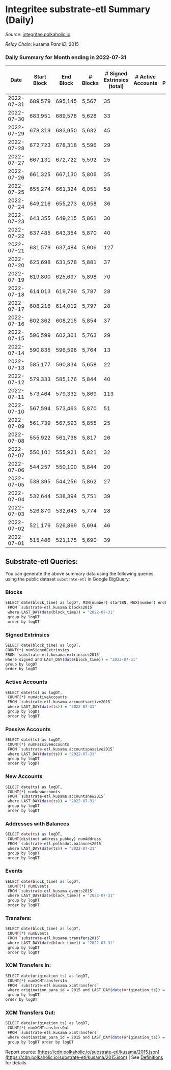 # Integritee substrate-etl Summary (Daily)

_Source_: [integritee.polkaholic.io](https://integritee.polkaholic.io)

*Relay Chain*: kusama
*Para ID*: 2015



### Daily Summary for Month ending in 2022-07-31


| Date | Start Block | End Block | # Blocks | # Signed Extrinsics (total) | # Active Accounts | # Passive | # New | # Addresses with Balances | # Events | # Transfers | # XCM Transfers In | # XCM Transfers Out | Issues | 
| ---- | ----------- | --------- | -------- | --------------------------- | ----------------- | --------- | ----- | ------------------------- | -------- | ----------- | ------------------ | ------------------- | ------ |
| 2022-07-31 | 689,579 | 695,145 | 5,567 | 35 |  |  |  | 11,511 | 11,332 | 24 ($4,441.22) |   |   |  |
| 2022-07-30 | 683,951 | 689,578 | 5,628 | 33 |  |  |  | 11,506 | 11,432 | 24 ($4,389.13) |   |   |  |
| 2022-07-29 | 678,319 | 683,950 | 5,632 | 45 |  |  |  | 11,505 | 11,504 | 27 ($3,189.34) |   |   |  |
| 2022-07-28 | 672,723 | 678,318 | 5,596 | 29 |  |  |  | 11,505 | 11,353 | 15 ($1,511.82) |   | 2 ($1.92) |  |
| 2022-07-27 | 667,131 | 672,722 | 5,592 | 25 |  |  |  | 11,505 | 11,320 | 17 ($1,979.86) |   |   |  |
| 2022-07-26 | 661,325 | 667,130 | 5,806 | 35 |  |  |  | 11,502 | 11,796 | 20 ($1,930.01) |   |   |  |
| 2022-07-25 | 655,274 | 661,324 | 6,051 | 58 |  |  |  | 11,502 | 12,412 | 45 ($3,682.62) |   |   |  |
| 2022-07-24 | 649,216 | 655,273 | 6,058 | 36 |  |  |  | 11,498 | 12,312 | 26 ($2,045.54) |   |   |  |
| 2022-07-23 | 643,355 | 649,215 | 5,861 | 30 |  |  |  | 11,496 | 11,884 | 18 ($7,998.96) |   |   |  |
| 2022-07-22 | 637,485 | 643,354 | 5,870 | 40 |  |  |  | 11,496 | 11,954 | 28 ($27,063.36) |   |   |  |
| 2022-07-21 | 631,579 | 637,484 | 5,906 | 127 |  |  |  | 11,495 | 12,458 | 121 ($31,574.39) |   |   |  |
| 2022-07-20 | 625,698 | 631,578 | 5,881 | 37 |  |  |  | 11,492 | 11,966 | 28 ($6,733.11) |   |   |  |
| 2022-07-19 | 619,800 | 625,697 | 5,898 | 70 |  |  |  | 11,487 | 12,174 | 60 ($19,840.36) |   |   |  |
| 2022-07-18 | 614,013 | 619,799 | 5,787 | 28 |  |  |  | 11,476 | 11,717 | 18 ($4,985.66) |   |   |  |
| 2022-07-17 | 608,216 | 614,012 | 5,797 | 28 |  |  |  | 11,474 | 11,743 | 22 ($4,319.39) |   | 1 ($0.31) |  |
| 2022-07-16 | 602,362 | 608,215 | 5,854 | 37 |  |  |  | 11,474 | 11,905 | 23 ($4,170.47) |   |   |  |
| 2022-07-15 | 596,599 | 602,361 | 5,763 | 29 |  |  |  | 11,471 | 11,689 | 20 ($1,421.28) | 1 ($519.46) |   |  |
| 2022-07-14 | 590,835 | 596,598 | 5,764 | 13 |  |  |  | 11,468 | 11,599 | 9 ($573.34) |   |   |  |
| 2022-07-13 | 585,177 | 590,834 | 5,658 | 22 |  |  |  | 11,468 | 11,426 | 8 ($1,238.65) |   |   |  |
| 2022-07-12 | 579,333 | 585,176 | 5,844 | 40 |  |  |  | 11,468 | 11,902 | 30 ($12,751.09) |   | 1 ($1.06) |  |
| 2022-07-11 | 573,464 | 579,332 | 5,869 | 113 |  |  |  | 11,466 | 12,317 | 98 ($21,315.01) |   |   |  |
| 2022-07-10 | 567,594 | 573,463 | 5,870 | 51 |  |  |  | 11,464 | 12,011 | 40 ($14,724.55) |   |   |  |
| 2022-07-09 | 561,739 | 567,593 | 5,855 | 25 |  |  |  | 11,456 | 11,848 | 15 ($7,480.32) |   |   |  |
| 2022-07-08 | 555,922 | 561,738 | 5,817 | 26 |  |  |  | 11,455 | 11,775 | 13 ($8,360.13) |   |   |  |
| 2022-07-07 | 550,101 | 555,921 | 5,821 | 32 |  |  |  | 11,455 | 11,799 | 13 ($1,651.49) |   |   |  |
| 2022-07-06 | 544,257 | 550,100 | 5,844 | 20 |  |  |  | 11,453 | 11,796 | 11 ($671.92) |   | 2 ($24.67) |  |
| 2022-07-05 | 538,395 | 544,256 | 5,862 | 27 |  |  |  | 11,453 | 11,867 | 15 ($1,923.96) |   |   |  |
| 2022-07-04 | 532,644 | 538,394 | 5,751 | 39 |  |  |  | 11,450 | 11,709 | 25 ($47,122.38) |   |   |  |
| 2022-07-03 | 526,870 | 532,643 | 5,774 | 28 |  |  |  | 11,447 | 11,699 | 16 ($7,213.01) |   | 1 ($6.89) |  |
| 2022-07-02 | 521,176 | 526,869 | 5,694 | 46 |  |  |  | 11,447 | 11,623 | 20 ($503.55) |   | 1 ($15.78) |  |
| 2022-07-01 | 515,486 | 521,175 | 5,690 | 39 |  |  |  | 11,446 | 11,612 | 18 ($1,024.65) |   | 8 ($5.71) |  |

## Substrate-etl Queries:
You can generate the above summary data using the following queries using the public dataset `substrate-etl` in Google BigQuery:

### Blocks
```bash
SELECT date(block_time) as logDT, MIN(number) startBN, MAX(number) endBN, COUNT(*) numBlocks 
 FROM `substrate-etl.kusama.blocks2015`  
 where LAST_DAY(date(block_time)) = "2022-07-31" 
 group by logDT 
 order by logDT
```

### Signed Extrinsics
```bash
SELECT date(block_time) as logDT, 
COUNT(*) numSignedExtrinsics 
FROM `substrate-etl.kusama.extrinsics2015`  
where signed and LAST_DAY(date(block_time)) = "2022-07-31" 
group by logDT 
order by logDT
```

### Active Accounts
```bash
SELECT date(ts) as logDT, 
 COUNT(*) numActiveAccounts 
 FROM `substrate-etl.kusama.accountsactive2015` 
 where LAST_DAY(date(ts)) = "2022-07-31" 
 group by logDT 
 order by logDT
```

### Passive Accounts
```bash
SELECT date(ts) as logDT, 
 COUNT(*) numPassiveAccounts 
 FROM `substrate-etl.kusama.accountspassive2015` 
 where LAST_DAY(date(ts)) = "2022-07-31" 
 group by logDT 
 order by logDT
```

### New Accounts
```bash
SELECT date(ts) as logDT, 
 COUNT(*) numNewAccounts 
 FROM `substrate-etl.kusama.accountsnew2015` 
 where LAST_DAY(date(ts)) = "2022-07-31" 
 group by logDT
 order by logDT
```

### Addresses with Balances
```bash
SELECT date(ts) as logDT,
 COUNT(distinct address_pubkey) numAddress 
 FROM `substrate-etl.polkadot.balances2015` 
 where LAST_DAY(date(ts)) = "2022-07-31" 
 group by logDT 
 order by logDT
```

### Events
```bash
SELECT date(block_time) as logDT, 
 COUNT(*) numEvents 
 FROM `substrate-etl.kusama.events2015` 
 where LAST_DAY(date(block_time)) = "2022-07-31" 
 group by logDT 
 order by logDT
```

### Transfers:
```bash
SELECT date(block_time) as logDT, 
 COUNT(*) numEvents 
 FROM `substrate-etl.kusama.transfers2015` 
 where LAST_DAY(date(block_time)) = "2022-07-31" 
 group by logDT 
 order by logDT
```

### XCM Transfers In:
```bash
SELECT date(origination_ts) as logDT, 
 COUNT(*) numXCMTransfersIn 
 FROM `substrate-etl.kusama.xcmtransfers` 
 where origination_para_id = 2015 and LAST_DAY(date(origination_ts)) = "2022-07-31" 
 group by logDT 
order by logDT
```

### XCM Transfers Out:
```bash
SELECT date(origination_ts) as logDT, 
 COUNT(*) numXCMTransfersOut 
 FROM `substrate-etl.kusama.xcmtransfers` 
 where destination_para_id = 2015 and LAST_DAY(date(origination_ts)) = "2022-07-31" 
 group by logDT order by logDT
```


Report source: [https://cdn.polkaholic.io/substrate-etl/kusama/2015.json](https://cdn.polkaholic.io/substrate-etl/kusama/2015.json) | See [Definitions](/DEFINITIONS.md) for details
